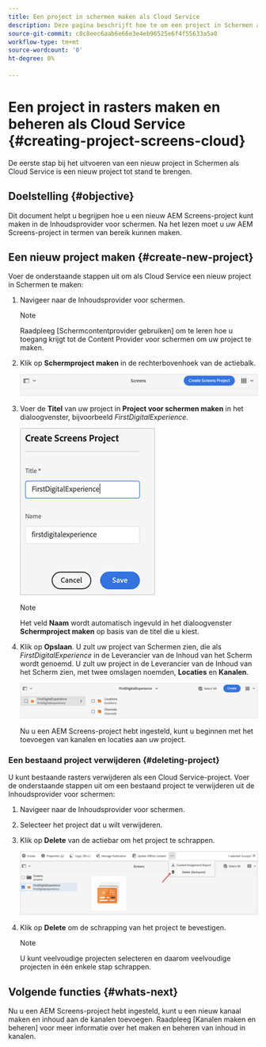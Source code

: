 ```yaml
---
title: Een project in schermen maken als Cloud Service
description: Deze pagina beschrijft hoe te om een project in Schermen als Cloud Service tot stand te brengen.
source-git-commit: c8c8eec6aab6e66e3e4eb96525e6f4f55633a5a0
workflow-type: tm+mt
source-wordcount: '0'
ht-degree: 0%

---
```



# Een project in rasters maken en beheren als Cloud Service {#creating-project-screens-cloud}

De eerste stap bij het uitvoeren van een nieuw project in Schermen als Cloud Service is een nieuw project tot stand te brengen.

## Doelstelling {#objective}

Dit document helpt u begrijpen hoe u een nieuw AEM Screens-project kunt maken in de Inhoudsprovider voor schermen. Na het lezen moet u uw AEM Screens-project in termen van bereik kunnen maken.

## Een nieuw project maken {#create-new-project}

Voer de onderstaande stappen uit om als Cloud Service een nieuw project in Schermen te maken:

1. Navigeer naar de Inhoudsprovider voor schermen.

   >[!NOTE]
   >Raadpleeg [Schermcontentprovider gebruiken] om te leren hoe u toegang krijgt tot de Content Provider voor schermen om uw project te maken.

1. Klik op **Schermproject maken** in de rechterbovenhoek van de actiebalk.

   ![](/help/screens-cloud/assets/create-content/create-screens-project1.png)

1. Voer de **Titel** van uw project in **Project voor schermen maken** in het dialoogvenster, bijvoorbeeld *FirstDigitalExperience*.

   ![](/help/screens-cloud/assets/create-content/create-screens-project2.png)

   >[!NOTE]
   >Het veld **Naam** wordt automatisch ingevuld in het dialoogvenster **Schermproject maken** op basis van de titel die u kiest.

1. Klik op **Opslaan**. U zult uw project van Schermen zien, die als *FirstDigitalExperience* in de Leverancier van de Inhoud van het Scherm wordt genoemd. U zult uw project in de Leverancier van de Inhoud van het Scherm zien, met twee omslagen noemden, **Locaties** en **Kanalen**.

   ![](/help/screens-cloud/assets/create-content/create-screens-project3.png)

   Nu u een AEM Screens-project hebt ingesteld, kunt u beginnen met het toevoegen van kanalen en locaties aan uw project.

### Een bestaand project verwijderen {#deleting-project}

U kunt bestaande rasters verwijderen als een Cloud Service-project.
Voer de onderstaande stappen uit om een bestaand project te verwijderen uit de Inhoudsprovider voor schermen:

1. Navigeer naar de Inhoudsprovider voor schermen.
1. Selecteer het project dat u wilt verwijderen.
1. Klik op **Delete** van de actiebar om het project te schrappen.

   ![](/help/screens-cloud/assets/create-content/create-project5.png)

1. Klik op **Delete** om de schrapping van het project te bevestigen.

   >[!NOTE]
   >U kunt veelvoudige projecten selecteren en daarom veelvoudige projecten in één enkele stap schrappen.

## Volgende functies {#whats-next}

Nu u een AEM Screens-project hebt ingesteld, kunt u een nieuw kanaal maken en inhoud aan de kanalen toevoegen. Raadpleeg [Kanalen maken en beheren] voor meer informatie over het maken en beheren van inhoud in kanalen.